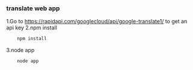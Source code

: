 ### translate web app

1.Go to https://rapidapi.com/googlecloud/api/google-translate1/ to get an api key
2.npm install
```sh
    npm install
```
3.node app
```sh
    node app
```